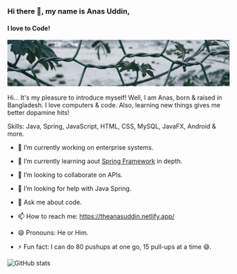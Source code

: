 
### Hi there 👋, my name is Anas Uddin,

#### I love to Code!

![I love to Code!](https://raw.githubusercontent.com/theanasuddin/theanasuddin/main/banner.jpg)

  

Hi... It's my pleasure to introduce myself! Well, I am Anas, born & raised in Bangladesh. I love computers & code. Also, learning new things gives me better dopamine hits!

  

Skills: Java, Spring, JavaScript, HTML, CSS, MySQL, JavaFX, Android & more.

  

- 🔭 I’m currently working on enterprise systems.

- 🌱 I’m currently learning aout [Spring Framework](https://spring.io/) in depth.

- 👯 I’m looking to collaborate on APIs.

- 🤔 I’m looking for help with Java Spring.

- 💬 Ask me about code.

- 📫 How to reach me: https://theanasuddin.netlify.app/

- 😄 Pronouns: He or Him.

- ⚡ Fun fact: I can do 80 pushups at one go, 15 pull-ups at a time 😄.

  
  

  

![GitHub stats](https://github-readme-stats.vercel.app/api?username=theanasuddin&show_icons=true&bg_color=0d1117&title_color=58a6ff&text_color=8b949e&icon_color=58a6ff&custom_title=My%20GitHub%20Stats&include_all_commits=true)

